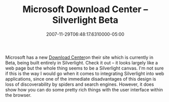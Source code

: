 ﻿---
title: Microsoft Download Center – Silverlight Beta
date: "2007-11-29T06:48:17.6310000-05:00"
description: Microsoft has a new Download Center on their site which is
featuredImage: img/microsoft-download-center-–-silverlight-beta-featured.png
---

[](http://silverlight.net/)Microsoft has a new [Download Center](http://preview.microsoft.com/downloads)on their site which is currently in Beta, being built entirely in Silverlight. Check it out – it looks largely like a web page but the whole thing seems to be a Silverlight canvas. I'm not sure if this is the way I would go when it comes to integrating Silverlight into web applications, since one of the immediate disadvantages of this design is loss of discoverability by spiders and search engines. However, it does show how you can do some pretty rich things with the user interface within the browser.

